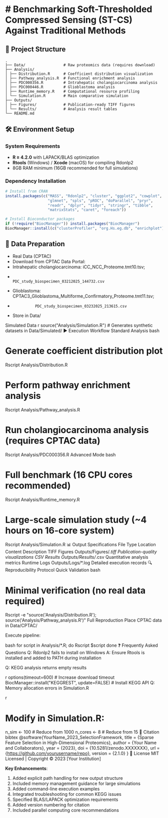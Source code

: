 # # Benchmarking Soft-Thresholded Compressed Sensing (ST-CS) Against Traditional Methods 
## 📂 Project Structure
```text
.
├── Data/                 # Raw proteomics data (requires download)
├── Analysis/
│ ├── Distribution.R      # Coefficient distribution visualization
│ ├── Pathway_analysis.R  # Functional enrichment analysis
│ ├── PDC000356.R         # Intrahepatic cholangiocarcinoma analysis
│ ├── PDC000446.R         # Glioblastoma analysis
│ ├── Runtime_memory.R    # Computational resource profiling
│ └── Simulation.R        # Main comparative simulation
├── Outputs/
│ ├── Figures/            # Publication-ready TIFF figures
│ └── Results/            # Analysis result tables
└── README.md
```

## 🛠️ Environment Setup

### System Requirements
- **R ≥ 4.2.0** with LAPACK/BLAS optimization
- **Rtools** (Windows) / **Xcode** (macOS) for compiling Rdonlp2
- 8GB RAM minimum (16GB recommended for full simulations)

### Dependency Installation
```r
# Install from CRAN
install.packages(c("MASS", "Rdonlp2", "cluster", "ggplot2", "cowplot",
                   "glmnet", "spls", "pROC", "doParallel", "pryr",
                   "readr", "dplyr", "tidyr", "stringr", "tibble",
                   "matrixStats", "caret", "foreach"))

# Install Bioconductor packages
if (!require("BiocManager")) install.packages("BiocManager")
BiocManager::install(c("clusterProfiler", "org.Hs.eg.db", "enrichplot"))
```

## 🧬 Data Preparation
- Real Data (CPTAC)
- Download from CPTAC Data Portal:
- Intrahepatic cholangiocarcinoma: iCC_NCC_Proteome.tmt10.tsv;
-                                  PDC_study_biospecimen_03212025_144732.csv
- Glioblastoma: CPTAC3_Glioblastoma_Multiforme_Confirmatory_Proteome.tmt11.tsv;
-               PDC_study_biospecimen_03232025_213615.csv
- Store in Data/

        
        
        


Simulated Data
r
source("Analysis/Simulation.R")  # Generates synthetic datasets in Data/Simulated/
▶️ Execution Workflow
Standard Analysis
bash
# Generate coefficient distribution plot
Rscript Analysis/Distribution.R

# Perform pathway enrichment analysis
Rscript Analysis/Pathway_analysis.R

# Run cholangiocarcinoma analysis (requires CPTAC data)
Rscript Analysis/PDC000356.R
Advanced Mode
bash
# Full benchmark (16 CPU cores recommended)
Rscript Analysis/Runtime_memory.R

# Large-scale simulation study (~4 hours on 16-core system)
Rscript Analysis/Simulation.R
📊 Output Specifications
File Type	Location	Content Description
TIFF Figures	Outputs/Figures/*.tiff	Publication-quality visualizations
CSV Results	Outputs/Results/*.csv	Quantitative analysis metrics
Runtime Logs	Outputs/Logs/*.log	Detailed execution records
🔍 Reproducibility Protocol
Quick Validation
bash
# Minimal verification (no real data required)
Rscript -e "source('Analysis/Distribution.R'); source('Analysis/Pathway_analysis.R')"
Full Reproduction
Place CPTAC data in Data/CPTAC/

Execute pipeline:

bash
for script in Analysis/*.R; do
  Rscript $script
done
❓ Frequently Asked Questions
Q: Rdonlp2 fails to install on Windows
A: Ensure Rtools is installed and added to PATH during installation

Q: KEGG analysis returns empty results

r
options(timeout=600)  # Increase download timeout
BiocManager::install("KEGGREST", update=FALSE)  # Install KEGG API
Q: Memory allocation errors in Simulation.R

r
# Modify in Simulation.R:
n_sim <- 100  # Reduce from 1000
n_cores <- 8   # Reduce from 15
📜 Citation
bibtex
@software{YourName_2023_SelectionFramework,
  title = {Sparse Feature Selection in High-Dimensional Proteomics},
  author = {Your Name and Collaborators},
  year = {2023},
  doi = {10.5281/zenodo.XXXXXXX},
  url = {https://github.com/yourusername/repo},
  version = {2.1.0}
}
📄 License
MIT Licensed | Copyright © 2023 [Your Institution]


**Key Enhancements**:
1. Added explicit path handling for new output structure
2. Included memory management guidance for large simulations
3. Added command-line execution examples
4. Integrated troubleshooting for common KEGG issues
5. Specified BLAS/LAPACK optimization requirements
6. Added version numbering for citation
7. Included parallel computing core recommendations
